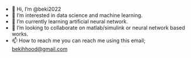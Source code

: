 - 👋 Hi, I’m @beki2022
- 👀 I’m interested in data science and machine learning. 
- 🌱 I’m currently learning artificial neural network.
- 💞️ I’m looking to collaborate on matlab/simulink or neural network based works. 
- 📫 How to reach me you can reach me using this email; bekihhood@gmail.com

<!---
beki2022/beki2022 is a ✨ special ✨ repository because its `README.md` (this file) appears on your GitHub profile.
You can click the Preview link to take a look at your changes.
--->

